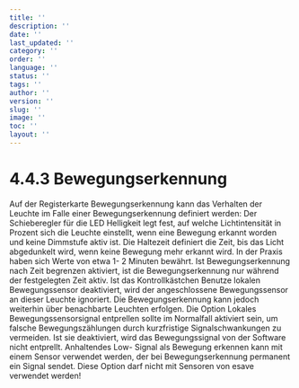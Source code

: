 ```yaml
---
title: ''
description: ''
date: ''
last_updated: ''
category: ''
order: ''
language: ''
status: ''
tags: ''
author: ''
version: ''
slug: ''
image: ''
toc: ''
layout: ''
---
```

# 4.4.3 Bewegungserkennung

Auf der Registerkarte Bewegungserkennung kann das Verhalten der Leuchte im Falle einer Bewegungserkennung definiert werden:
Der Schieberegler für die LED Helligkeit legt fest, auf welche Lichtintensität in Prozent sich die Leuchte einstellt, wenn eine Bewegung erkannt worden und keine Dimmstufe aktiv ist.
Die Haltezeit definiert die Zeit, bis das Licht abgedunkelt wird, wenn keine Bewegung mehr erkannt wird. In der Praxis haben sich Werte von etwa 1- 2 Minuten bewährt.
Ist Bewegungserkennung nach Zeit begrenzen aktiviert, ist die Bewegungserkennung nur während der festgelegten Zeit aktiv.
Ist das Kontrollkästchen Benutze lokalen Bewegungssensor deaktiviert, wird der angeschlossene Bewegungssensor an dieser Leuchte ignoriert. Die Bewegungserkennung kann jedoch weiterhin über benachbarte Leuchten erfolgen.
Die Option Lokales Bewegungssensorsignal entprellen sollte im Normalfall aktiviert sein, um falsche Bewegungszählungen durch kurzfristige Signalschwankungen zu vermeiden. Ist sie deaktiviert, wird das Bewegungssignal von der Software nicht entprellt.
Anhaltendes Low- Signal als Bewegung erkennen kann mit einem Sensor verwendet werden, der bei Bewegungserkennung permanent ein Signal sendet.
Diese Option darf nicht mit Sensoren von esave verwendet werden!
